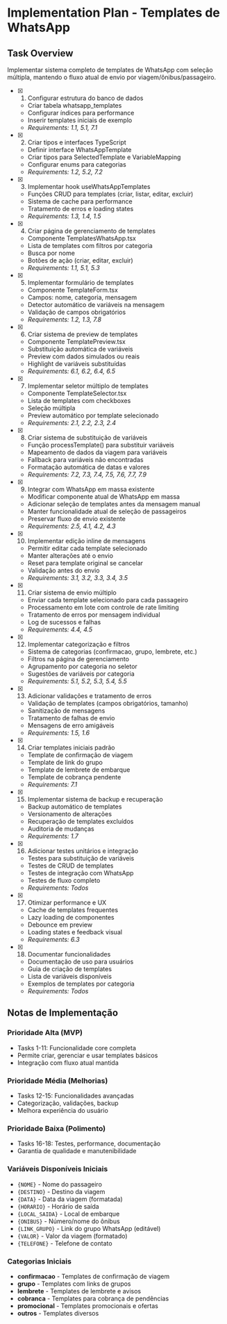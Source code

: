 # Implementation Plan - Templates de WhatsApp

## Task Overview

Implementar sistema completo de templates de WhatsApp com seleção múltipla, mantendo o fluxo atual de envio por viagem/ônibus/passageiro.

- [x] 1. Configurar estrutura do banco de dados
  - Criar tabela whatsapp_templates
  - Configurar índices para performance
  - Inserir templates iniciais de exemplo
  - _Requirements: 1.1, 5.1, 7.1_

- [x] 2. Criar tipos e interfaces TypeScript
  - Definir interface WhatsAppTemplate
  - Criar tipos para SelectedTemplate e VariableMapping
  - Configurar enums para categorias
  - _Requirements: 1.2, 5.2, 7.2_

- [x] 3. Implementar hook useWhatsAppTemplates
  - Funções CRUD para templates (criar, listar, editar, excluir)
  - Sistema de cache para performance
  - Tratamento de erros e loading states
  - _Requirements: 1.3, 1.4, 1.5_

- [x] 4. Criar página de gerenciamento de templates
  - Componente TemplatesWhatsApp.tsx
  - Lista de templates com filtros por categoria
  - Busca por nome
  - Botões de ação (criar, editar, excluir)
  - _Requirements: 1.1, 5.1, 5.3_

- [x] 5. Implementar formulário de templates
  - Componente TemplateForm.tsx
  - Campos: nome, categoria, mensagem
  - Detector automático de variáveis na mensagem
  - Validação de campos obrigatórios
  - _Requirements: 1.2, 1.3, 7.8_

- [x] 6. Criar sistema de preview de templates
  - Componente TemplatePreview.tsx
  - Substituição automática de variáveis
  - Preview com dados simulados ou reais
  - Highlight de variáveis substituídas
  - _Requirements: 6.1, 6.2, 6.4, 6.5_

- [x] 7. Implementar seletor múltiplo de templates
  - Componente TemplateSelector.tsx
  - Lista de templates com checkboxes
  - Seleção múltipla
  - Preview automático por template selecionado
  - _Requirements: 2.1, 2.2, 2.3, 2.4_

- [x] 8. Criar sistema de substituição de variáveis
  - Função processTemplate() para substituir variáveis
  - Mapeamento de dados da viagem para variáveis
  - Fallback para variáveis não encontradas
  - Formatação automática de datas e valores
  - _Requirements: 7.2, 7.3, 7.4, 7.5, 7.6, 7.7, 7.9_

- [x] 9. Integrar com WhatsApp em massa existente
  - Modificar componente atual de WhatsApp em massa
  - Adicionar seleção de templates antes da mensagem manual
  - Manter funcionalidade atual de seleção de passageiros
  - Preservar fluxo de envio existente
  - _Requirements: 2.5, 4.1, 4.2, 4.3_

- [x] 10. Implementar edição inline de mensagens
  - Permitir editar cada template selecionado
  - Manter alterações até o envio
  - Reset para template original se cancelar
  - Validação antes do envio
  - _Requirements: 3.1, 3.2, 3.3, 3.4, 3.5_

- [x] 11. Criar sistema de envio múltiplo
  - Enviar cada template selecionado para cada passageiro
  - Processamento em lote com controle de rate limiting
  - Tratamento de erros por mensagem individual
  - Log de sucessos e falhas
  - _Requirements: 4.4, 4.5_

- [x] 12. Implementar categorização e filtros
  - Sistema de categorias (confirmacao, grupo, lembrete, etc.)
  - Filtros na página de gerenciamento
  - Agrupamento por categoria no seletor
  - Sugestões de variáveis por categoria
  - _Requirements: 5.1, 5.2, 5.3, 5.4, 5.5_

- [x] 13. Adicionar validações e tratamento de erros
  - Validação de templates (campos obrigatórios, tamanho)
  - Sanitização de mensagens
  - Tratamento de falhas de envio
  - Mensagens de erro amigáveis
  - _Requirements: 1.5, 1.6_

- [x] 14. Criar templates iniciais padrão
  - Template de confirmação de viagem
  - Template de link do grupo
  - Template de lembrete de embarque
  - Template de cobrança pendente
  - _Requirements: 7.1_

- [x] 15. Implementar sistema de backup e recuperação
  - Backup automático de templates
  - Versionamento de alterações
  - Recuperação de templates excluídos
  - Auditoria de mudanças
  - _Requirements: 1.7_

- [x] 16. Adicionar testes unitários e integração
  - Testes para substituição de variáveis
  - Testes de CRUD de templates
  - Testes de integração com WhatsApp
  - Testes de fluxo completo
  - _Requirements: Todos_

- [x] 17. Otimizar performance e UX
  - Cache de templates frequentes
  - Lazy loading de componentes
  - Debounce em preview
  - Loading states e feedback visual
  - _Requirements: 6.3_

- [x] 18. Documentar funcionalidades
  - Documentação de uso para usuários
  - Guia de criação de templates
  - Lista de variáveis disponíveis
  - Exemplos de templates por categoria
  - _Requirements: Todos_

## Notas de Implementação

### Prioridade Alta (MVP)
- Tasks 1-11: Funcionalidade core completa
- Permite criar, gerenciar e usar templates básicos
- Integração com fluxo atual mantida

### Prioridade Média (Melhorias)
- Tasks 12-15: Funcionalidades avançadas
- Categorização, validações, backup
- Melhora experiência do usuário

### Prioridade Baixa (Polimento)
- Tasks 16-18: Testes, performance, documentação
- Garantia de qualidade e manutenibilidade

### Variáveis Disponíveis Iniciais
- `{NOME}` - Nome do passageiro
- `{DESTINO}` - Destino da viagem
- `{DATA}` - Data da viagem (formatada)
- `{HORARIO}` - Horário de saída
- `{LOCAL_SAIDA}` - Local de embarque
- `{ONIBUS}` - Número/nome do ônibus
- `{LINK_GRUPO}` - Link do grupo WhatsApp (editável)
- `{VALOR}` - Valor da viagem (formatado)
- `{TELEFONE}` - Telefone de contato

### Categorias Iniciais
- **confirmacao** - Templates de confirmação de viagem
- **grupo** - Templates com links de grupos
- **lembrete** - Templates de lembrete e avisos
- **cobranca** - Templates para cobrança de pendências
- **promocional** - Templates promocionais e ofertas
- **outros** - Templates diversos